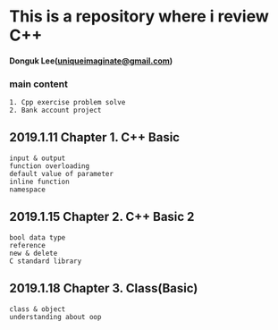 # This is a repository where i review C++
#### Donguk Lee(uniqueimaginate@gmail.com)
### main content
```
1. Cpp exercise problem solve
2. Bank account project
```
## 2019.1.11 Chapter 1. C++ Basic
```
input & output
function overloading
default value of parameter
inline function
namespace
```
## 2019.1.15 Chapter 2. C++ Basic 2
```
bool data type
reference
new & delete
C standard library
```
## 2019.1.18 Chapter 3. Class(Basic)
```
class & object
understanding about oop
```

